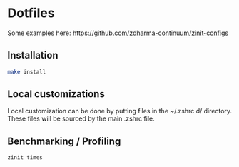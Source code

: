 # Dotfiles

Some examples here:
https://github.com/zdharma-continuum/zinit-configs

## Installation

```bash
make install
```

## Local customizations

Local customization can be done by putting files in the ~/.zshrc.d/ directory. These files will be sourced by the main .zshrc file.

## Benchmarking / Profiling

```zsh
zinit times
```
